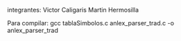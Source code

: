 integrantes:
Victor Caligaris
Martin Hermosilla


Para compilar: gcc tablaSimbolos.c anlex_parser_trad.c -o anlex_parser_trad
